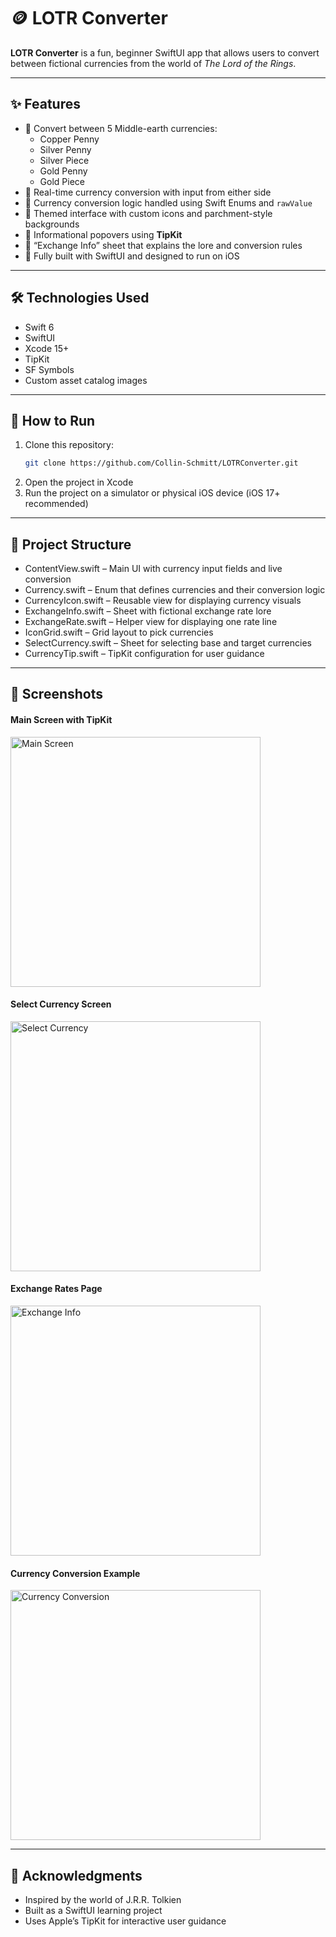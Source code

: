 # 🪙 LOTR Converter

**LOTR Converter** is a fun, beginner SwiftUI app that allows users to convert between fictional currencies from the world of *The Lord of the Rings*.

---

## ✨ Features

- 🧮 Convert between 5 Middle-earth currencies:
  - Copper Penny
  - Silver Penny
  - Silver Piece
  - Gold Penny
  - Gold Piece
- 🔄 Real-time currency conversion with input from either side
- 🧠 Currency conversion logic handled using Swift Enums and `rawValue`
- 🎨 Themed interface with custom icons and parchment-style backgrounds
- 💬 Informational popovers using **TipKit**
- 📜 “Exchange Info” sheet that explains the lore and conversion rules
- 📱 Fully built with SwiftUI and designed to run on iOS

---

## 🛠️ Technologies Used

- Swift 6
- SwiftUI
- Xcode 15+
- TipKit
- SF Symbols
- Custom asset catalog images

---

## 🧭 How to Run

1. Clone this repository:
   ```bash
   git clone https://github.com/Collin-Schmitt/LOTRConverter.git
2. Open the project in Xcode
3. Run the project on a simulator or physical iOS device (iOS 17+ recommended)

---

## 📁 Project Structure
- ContentView.swift – Main UI with currency input fields and live conversion
- Currency.swift – Enum that defines currencies and their conversion logic
- CurrencyIcon.swift – Reusable view for displaying currency visuals
- ExchangeInfo.swift – Sheet with fictional exchange rate lore
- ExchangeRate.swift – Helper view for displaying one rate line
- IconGrid.swift – Grid layout to pick currencies
- SelectCurrency.swift – Sheet for selecting base and target currencies
- CurrencyTip.swift – TipKit configuration for user guidance

---

## 📸 Screenshots

<h4>Main Screen with TipKit</h4>
<img src="Screenshots/Main%20Screen%20w:%20TipKit.png" alt="Main Screen" height="400"/>

<h4>Select Currency Screen</h4>
<img src="Screenshots/Select%20Currency%20Screen.png" alt="Select Currency" height="400"/>

<h4>Exchange Rates Page</h4>
<img src="Screenshots/ExchangeRates%20Page.png" alt="Exchange Info" height="400"/>

<h4>Currency Conversion Example</h4>
<img src="Screenshots/Currency%20Conversion%20.png" alt="Currency Conversion" height="400"/>


---

## 🙌 Acknowledgments
- Inspired by the world of J.R.R. Tolkien
- Built as a SwiftUI learning project
- Uses Apple’s TipKit for interactive user guidance
